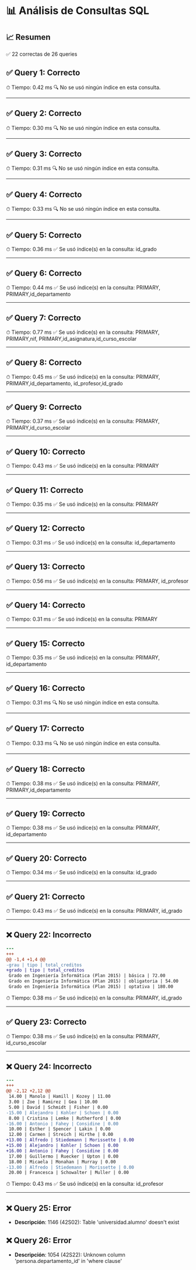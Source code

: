 # 📊 Análisis de Consultas SQL


## 📈 Resumen
✅ 22 correctas de 26 queries

## ✅ Query 1: Correcto

⏱ Tiempo: 0.42 ms
🔍 No se usó ningún índice en esta consulta.

---

## ✅ Query 2: Correcto

⏱ Tiempo: 0.30 ms
🔍 No se usó ningún índice en esta consulta.

---

## ✅ Query 3: Correcto

⏱ Tiempo: 0.31 ms
🔍 No se usó ningún índice en esta consulta.

---

## ✅ Query 4: Correcto

⏱ Tiempo: 0.33 ms
🔍 No se usó ningún índice en esta consulta.

---

## ✅ Query 5: Correcto

⏱ Tiempo: 0.36 ms
✅ Se usó índice(s) en la consulta: id_grado

---

## ✅ Query 6: Correcto

⏱ Tiempo: 0.44 ms
✅ Se usó índice(s) en la consulta: PRIMARY, PRIMARY,id_departamento

---

## ✅ Query 7: Correcto

⏱ Tiempo: 0.77 ms
✅ Se usó índice(s) en la consulta: PRIMARY, PRIMARY,nif, PRIMARY,id_asignatura,id_curso_escolar

---

## ✅ Query 8: Correcto

⏱ Tiempo: 0.45 ms
✅ Se usó índice(s) en la consulta: PRIMARY, PRIMARY,id_departamento, id_profesor,id_grado

---

## ✅ Query 9: Correcto

⏱ Tiempo: 0.37 ms
✅ Se usó índice(s) en la consulta: PRIMARY, PRIMARY,id_curso_escolar

---

## ✅ Query 10: Correcto

⏱ Tiempo: 0.43 ms
✅ Se usó índice(s) en la consulta: PRIMARY

---

## ✅ Query 11: Correcto

⏱ Tiempo: 0.35 ms
✅ Se usó índice(s) en la consulta: PRIMARY

---

## ✅ Query 12: Correcto

⏱ Tiempo: 0.31 ms
✅ Se usó índice(s) en la consulta: id_departamento

---

## ✅ Query 13: Correcto

⏱ Tiempo: 0.56 ms
✅ Se usó índice(s) en la consulta: PRIMARY, id_profesor

---

## ✅ Query 14: Correcto

⏱ Tiempo: 0.31 ms
✅ Se usó índice(s) en la consulta: PRIMARY

---

## ✅ Query 15: Correcto

⏱ Tiempo: 0.35 ms
✅ Se usó índice(s) en la consulta: PRIMARY, id_departamento

---

## ✅ Query 16: Correcto

⏱ Tiempo: 0.31 ms
🔍 No se usó ningún índice en esta consulta.

---

## ✅ Query 17: Correcto

⏱ Tiempo: 0.33 ms
🔍 No se usó ningún índice en esta consulta.

---

## ✅ Query 18: Correcto

⏱ Tiempo: 0.38 ms
✅ Se usó índice(s) en la consulta: PRIMARY, PRIMARY,id_departamento

---

## ✅ Query 19: Correcto

⏱ Tiempo: 0.38 ms
✅ Se usó índice(s) en la consulta: PRIMARY, id_departamento

---

## ✅ Query 20: Correcto

⏱ Tiempo: 0.34 ms
✅ Se usó índice(s) en la consulta: id_grado

---

## ✅ Query 21: Correcto

⏱ Tiempo: 0.43 ms
✅ Se usó índice(s) en la consulta: PRIMARY, id_grado

---

## ❌ Query 22: Incorrecto
```diff
--- 
+++ 
@@ -1,4 +1,4 @@
-grau | tipo | total_creditos
+grado | tipo | total_creditos
 Grado en Ingeniería Informática (Plan 2015) | básica | 72.00
 Grado en Ingeniería Informática (Plan 2015) | obligatoria | 54.00
 Grado en Ingeniería Informática (Plan 2015) | optativa | 180.00
```

⏱ Tiempo: 0.38 ms
✅ Se usó índice(s) en la consulta: PRIMARY, id_grado

---

## ✅ Query 23: Correcto

⏱ Tiempo: 0.38 ms
✅ Se usó índice(s) en la consulta: PRIMARY, id_curso_escolar

---

## ❌ Query 24: Incorrecto
```diff
--- 
+++ 
@@ -2,12 +2,12 @@
 14.00 | Manolo | Hamill | Kozey | 11.00
 3.00 | Zoe | Ramirez | Gea | 10.00
 5.00 | David | Schmidt | Fisher | 0.00
-15.00 | Alejandro | Kohler | Schoen | 0.00
 8.00 | Cristina | Lemke | Rutherford | 0.00
-16.00 | Antonio | Fahey | Considine | 0.00
 10.00 | Esther | Spencer | Lakin | 0.00
 12.00 | Carmen | Streich | Hirthe | 0.00
+13.00 | Alfredo | Stiedemann | Morissette | 0.00
+15.00 | Alejandro | Kohler | Schoen | 0.00
+16.00 | Antonio | Fahey | Considine | 0.00
 17.00 | Guillermo | Ruecker | Upton | 0.00
 18.00 | Micaela | Monahan | Murray | 0.00
-13.00 | Alfredo | Stiedemann | Morissette | 0.00
 20.00 | Francesca | Schowalter | Muller | 0.00
```

⏱ Tiempo: 0.43 ms
✅ Se usó índice(s) en la consulta: id_profesor

---

## ❌ Query 25: Error
- **Descripción**: 1146 (42S02): Table 'universidad.alumno' doesn't exist


## ❌ Query 26: Error
- **Descripción**: 1054 (42S22): Unknown column 'persona.departamento_id' in 'where clause'

